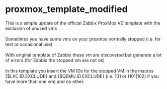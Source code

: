 # proxmox_template_modified
This is a simple update of the official Zabbix ProxMox VE template with the exclusion of unused vms<br>
<br>Sometimes you have some vms on your proxmox normally stopped (i.e. for test or occasional use).<br>
<br>With original template of Zabbix these vm are discovered but generate a lot of errors (for Zabbix the stopped vm are not ok)<br>
<br>In this template you insert the VM IDs for the stopped VM in the macros {$LXC.ID.EXCLUDE} and {$QEMU.ID.EXCLUDE} (i.e. 101 or (101|102) if you have more than one vm) and no other.

